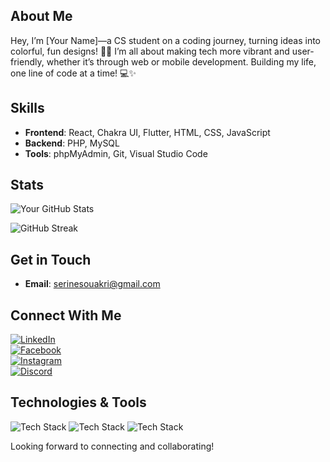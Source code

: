 
## About Me
Hey, I’m [Your Name]—a CS student on a coding journey, turning ideas into colorful, fun designs! 🎨🚀 I’m all about making tech more vibrant and user-friendly, whether it’s through web or mobile development. Building my life, one line of code at a time! 💻✨

## Skills
- **Frontend**: React, Chakra UI, Flutter, HTML, CSS, JavaScript  
- **Backend**: PHP, MySQL  
- **Tools**: phpMyAdmin, Git, Visual Studio Code  

## Stats
![Your GitHub Stats](https://github-readme-stats.vercel.app/api?username=serine-18&show_icons=true&count_private=true&hide=prs&theme=radical)

![GitHub Streak](https://github-readme-streak-stats.herokuapp.com/?user=serine-18&theme=radical)

## Get in Touch
- **Email**: [serinesouakri@gmail.com](mailto:serinesouakri@gmail.com)  

## Connect With Me  
[![LinkedIn](https://img.shields.io/badge/LinkedIn-Your%20Name-blue)](https://www.linkedin.com/in/serine-souakri-a02852330/)  
[![Facebook](https://img.shields.io/badge/Facebook-Your%20Name-blue)](https://www.facebook.com/profile.php?id=100087040900172)  
[![Instagram](https://img.shields.io/badge/Instagram-@yourhandle-blue)](https://instagram.com/serineskr)  
[![Discord](https://img.shields.io/badge/Discord-Your%20Username-blue)](https://discord.com/users/serine3339)


## Technologies & Tools
![Tech Stack](https://img.shields.io/badge/Tech%20Stack-React-blue)
![Tech Stack](https://img.shields.io/badge/Tech%20Stack-Chakra%20UI-blue)
![Tech Stack](https://img.shields.io/badge/Tech%20Stack-Flutter-blue)

Looking forward to connecting and collaborating!  
